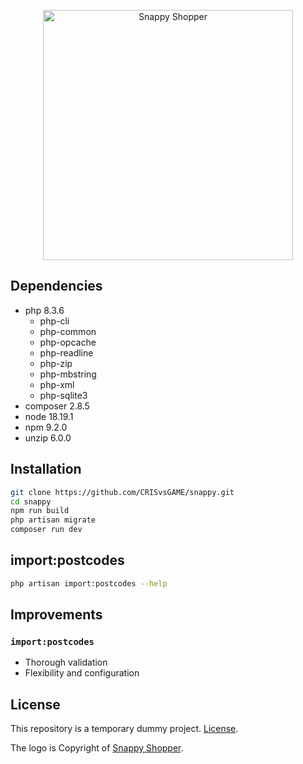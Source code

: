<p align="center"><img src="https://cms.snappyshopper.co.uk/uploads/logo_Mobile_74df0bc87e.svg" width="400" alt="Snappy Shopper"></a></p>

## Dependencies

-   php 8.3.6
    -   php-cli
    -   php-common
    -   php-opcache
    -   php-readline
    -   php-zip
    -   php-mbstring
    -   php-xml
    -   php-sqlite3
-   composer 2.8.5
-   node 18.19.1
-   npm 9.2.0
-   unzip 6.0.0

## Installation

```sh
git clone https://github.com/CRISvsGAME/snappy.git
cd snappy
npm run build
php artisan migrate
composer run dev
```

## import:postcodes

```sh
php artisan import:postcodes --help
```

## Improvements

### `import:postcodes`

-   Thorough validation
-   Flexibility and configuration

## License

This repository is a temporary dummy project. [License](https://crisvsgame.com/license).

The logo is Copyright of [Snappy Shopper](https://www.snappyshopper.co.uk/).
